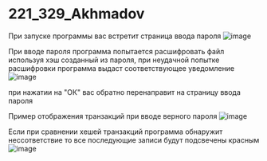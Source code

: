 # 221_329_Akhmadov
При запуске программы вас встретит страница ввода пароля
![image](https://github.com/BluePencilBord/221_329_Akhmadov/assets/125878503/e28ef1c2-1502-47ab-8bd5-23206ef471a3)

При вводе пароля программа попытается расшифровать файл используя хэш созданный из пароля, при неудачной попытке расшифровки программа выдаст соответствующее уведомление
![image](https://github.com/BluePencilBord/221_329_Akhmadov/assets/125878503/7596fe0d-60f8-471a-a8d4-ba72217c785c)

при нажатии на "ОК" вас обратно перенаправит на страницу ввода пароля

Пример отображения транзакций при вводе верного пароля
![image](https://github.com/BluePencilBord/221_329_Akhmadov/assets/125878503/66e69864-932f-489f-917f-b78573a36ccb)

Если при сравнении хешей транзакций программа обнаружит нессответствие то все последующие записи будут подсвечены красным
![image](https://github.com/BluePencilBord/221_329_Akhmadov/assets/125878503/2888dd65-8a37-46e2-91c2-e68227e5eb05)
